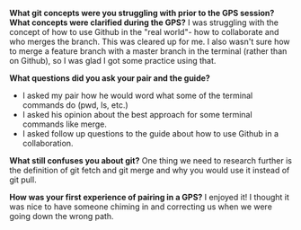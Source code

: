 **What git concepts were you struggling with prior to the GPS session? What concepts were clarified during the GPS?**
I was struggling with the concept of how to use Github in the "real world"- how to collaborate and who merges the branch. This was cleared up for me.  I also wasn't sure how to merge a feature branch with a master branch in the terminal (rather than on Github), so I was glad I got some practice using that.

**What questions did you ask your pair and the guide?**
- I asked my pair how he would word what some of the terminal commands do (pwd, ls, etc.)
- I asked his opinion about the best approach for some terminal commands like merge.
- I asked follow up questions to the guide about how to use Github in a collaboration.

**What still confuses you about git?**
One thing we need to research further is the definition of git fetch and git merge and why you would use it instead of git pull.

**How was your first experience of pairing in a GPS?**
I enjoyed it! I thought it was nice to have someone chiming in and correcting us when we were going down the wrong path.

